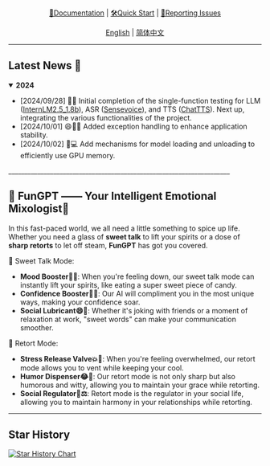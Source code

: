 <div align="center">
  <!-- <img src="Assets/image/FunGPT-logo.svg" width="450"/> -->

  [📘Documentation](https://github.com/Alannikos/FunGPT) |
  [🛠️Quick Start](https://github.com/Alannikos/FunGPT) |
  [🤔Reporting Issues](https://github.com/Alannikos/FunGPT/issues) 

  [English](README_en.md) | [简体中文](README_zh.md)

</div>

_____________________________________________________________________


## Latest News 🎉

<details open>
<summary><b>2024</b></summary>

- \[2024/09/28\] 👋👋 Initial completion of the single-function testing for LLM ([InternLM2.5_1.8b](https://huggingface.co/internlm/internlm2_5-1_8b-chat)), ASR ([Sensevoice](https://www.modelscope.cn/models/iic/sensevoicesmall)), and TTS ([ChatTTS](https://huggingface.co/2Noise/ChatTTS)). Next up, integrating the various functionalities of the project.
- \[2024/10/01\] 😄🐍✨ Added exception handling to enhance application stability.
- \[2024/10/02\] 🚀💻 Add mechanisms for model loading and unloading to efficiently use GPU memory.

</details>
_____________________________________________________________________


## 🌈 FunGPT —— Your Intelligent Emotional Mixologist🍹

In this fast-paced world, we all need a little something to spice up life. Whether you need a glass of **sweet talk** to lift your spirits or a dose of **sharp retorts** to let off steam, **FunGPT** has got you covered.

🍬 Sweet Talk Mode:

- **Mood Booster🌟✨**: When you're feeling down, our sweet talk mode can instantly lift your spirits, like eating a super sweet piece of candy.
- **Confidence Booster💪🌈**: Our AI will compliment you in the most unique ways, making your confidence soar.
- **Social Lubricant😄🤝**: Whether it's joking with friends or a moment of relaxation at work, "sweet words" can make your communication smoother.

🔪 Retort Mode:

- **Stress Release Valve💥😤**: When you're feeling overwhelmed, our retort mode allows you to vent while keeping your cool.
- **Humor Dispenser😂👅**: Our retort mode is not only sharp but also humorous and witty, allowing you to maintain your grace while retorting.
- **Social Regulator🤝⚖️**: Retort mode is the regulator in your social life, allowing you to maintain harmony in your relationships while retorting.

_____________________________________________________________________


## Star History

[![Star History Chart](https://api.star-history.com/svg?repos=Alannikos/FunGPT&type=Date)](https://star-history.com/#Alannikos/FunGPT&Date)